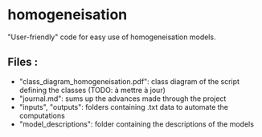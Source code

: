 # homogeneisation
"User-friendly" code for easy use of homogeneisation models.

## Files :
- "class_diagram_homogeneisation.pdf": class diagram of the script defining the classes (TODO: à mettre à jour)
- "journal.md": sums up the advances made through the project
- "inputs", "outputs": folders containing .txt data to automate the computations 
- "model_descriptions": folder containing the descriptions of the models 